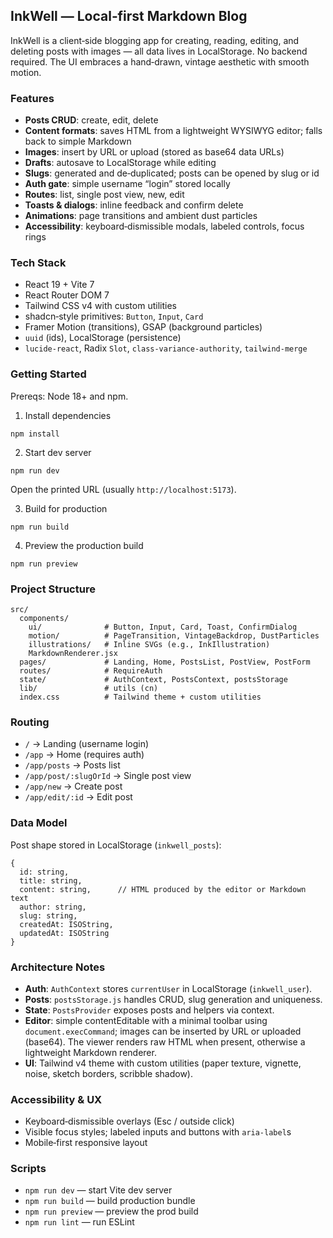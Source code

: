 ## InkWell — Local‑first Markdown Blog

InkWell is a client‑side blogging app for creating, reading, editing, and deleting posts with images — all data lives in LocalStorage. No backend required. The UI embraces a hand‑drawn, vintage aesthetic with smooth motion.

### Features

- **Posts CRUD**: create, edit, delete
- **Content formats**: saves HTML from a lightweight WYSIWYG editor; falls back to simple Markdown
- **Images**: insert by URL or upload (stored as base64 data URLs)
- **Drafts**: autosave to LocalStorage while editing
- **Slugs**: generated and de‑duplicated; posts can be opened by slug or id
- **Auth gate**: simple username “login” stored locally
- **Routes**: list, single post view, new, edit
- **Toasts & dialogs**: inline feedback and confirm delete
- **Animations**: page transitions and ambient dust particles
- **Accessibility**: keyboard‑dismissible modals, labeled controls, focus rings

### Tech Stack

- React 19 + Vite 7
- React Router DOM 7
- Tailwind CSS v4 with custom utilities
- shadcn‑style primitives: `Button`, `Input`, `Card`
- Framer Motion (transitions), GSAP (background particles)
- `uuid` (ids), LocalStorage (persistence)
- `lucide-react`, Radix `Slot`, `class-variance-authority`, `tailwind-merge`

### Getting Started

Prereqs: Node 18+ and npm.

1. Install dependencies

```
npm install
```

2. Start dev server

```
npm run dev
```

Open the printed URL (usually `http://localhost:5173`).

3. Build for production

```
npm run build
```

4. Preview the production build

```
npm run preview
```

### Project Structure

```
src/
  components/
    ui/              # Button, Input, Card, Toast, ConfirmDialog
    motion/          # PageTransition, VintageBackdrop, DustParticles
    illustrations/   # Inline SVGs (e.g., InkIllustration)
    MarkdownRenderer.jsx
  pages/             # Landing, Home, PostsList, PostView, PostForm
  routes/            # RequireAuth
  state/             # AuthContext, PostsContext, postsStorage
  lib/               # utils (cn)
  index.css          # Tailwind theme + custom utilities
```

### Routing

- `/` → Landing (username login)
- `/app` → Home (requires auth)
- `/app/posts` → Posts list
- `/app/post/:slugOrId` → Single post view
- `/app/new` → Create post
- `/app/edit/:id` → Edit post

### Data Model

Post shape stored in LocalStorage (`inkwell_posts`):

```
{
  id: string,
  title: string,
  content: string,      // HTML produced by the editor or Markdown text
  author: string,
  slug: string,
  createdAt: ISOString,
  updatedAt: ISOString
}
```

### Architecture Notes

- **Auth**: `AuthContext` stores `currentUser` in LocalStorage (`inkwell_user`).
- **Posts**: `postsStorage.js` handles CRUD, slug generation and uniqueness.
- **State**: `PostsProvider` exposes posts and helpers via context.
- **Editor**: simple contentEditable with a minimal toolbar using `document.execCommand`; images can be inserted by URL or uploaded (base64). The viewer renders raw HTML when present, otherwise a lightweight Markdown renderer.
- **UI**: Tailwind v4 theme with custom utilities (paper texture, vignette, noise, sketch borders, scribble shadow).

### Accessibility & UX

- Keyboard‑dismissible overlays (Esc / outside click)
- Visible focus styles; labeled inputs and buttons with `aria-label`s
- Mobile‑first responsive layout

### Scripts

- `npm run dev` — start Vite dev server
- `npm run build` — build production bundle
- `npm run preview` — preview the prod build
- `npm run lint` — run ESLint
